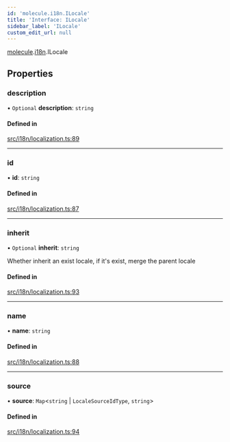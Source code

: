 ```yaml
---
id: 'molecule.i18n.ILocale'
title: 'Interface: ILocale'
sidebar_label: 'ILocale'
custom_edit_url: null
---
```


[molecule](../namespaces/molecule).[i18n](../namespaces/molecule.i18n).ILocale

## Properties

### description

• `Optional` **description**: `string`

#### Defined in

[src/i18n/localization.ts:89](https://github.com/DTStack/molecule/blob/b675cb9/src/i18n/localization.ts#L89)

---

### id

• **id**: `string`

#### Defined in

[src/i18n/localization.ts:87](https://github.com/DTStack/molecule/blob/b675cb9/src/i18n/localization.ts#L87)

---

### inherit

• `Optional` **inherit**: `string`

Whether inherit an exist locale, if it's exist, merge the parent locale

#### Defined in

[src/i18n/localization.ts:93](https://github.com/DTStack/molecule/blob/b675cb9/src/i18n/localization.ts#L93)

---

### name

• **name**: `string`

#### Defined in

[src/i18n/localization.ts:88](https://github.com/DTStack/molecule/blob/b675cb9/src/i18n/localization.ts#L88)

---

### source

• **source**: `Map`<`string` \| `LocaleSourceIdType`, `string`\>

#### Defined in

[src/i18n/localization.ts:94](https://github.com/DTStack/molecule/blob/b675cb9/src/i18n/localization.ts#L94)
